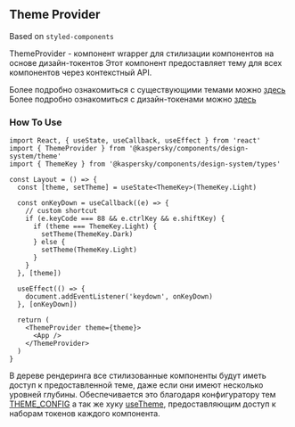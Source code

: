 ## Theme Provider

Based on `styled-components`

ThemeProvider - компонент wrapper для стилизации компонентов на основе дизайн-токентов
Этот компонент предоставляет тему для всех компонентов через контекстный API.

Более подробно ознакомиться с существующими темами можно [здесь]('../theme)
Более подробно ознакомиться с дизайн-токенами можно [здесь]('../tokens)

### How To Use
```
import React, { useState, useCallback, useEffect } from 'react'
import { ThemeProvider } from '@kaspersky/components/design-system/theme'
import { ThemeKey } from '@kaspersky/components/design-system/types'

const Layout = () => {
  const [theme, setTheme] = useState<ThemeKey>(ThemeKey.Light)

  const onKeyDown = useCallback((e) => {
    // custom shortcut
    if (e.keyCode === 88 && e.ctrlKey && e.shiftKey) {
      if (theme === ThemeKey.Light) {
        setTheme(ThemeKey.Dark)
      } else {
        setTheme(ThemeKey.Light)
      }
    }
  }, [theme])

  useEffect(() => {
    document.addEventListener('keydown', onKeyDown)
  }, [onKeyDown])

  return (
    <ThemeProvider theme={theme}>
      <App />
    </ThemeProvider>
  )
}
```

В дереве рендеринга все стилизованные компоненты будут иметь доступ к предоставленной теме, даже если они имеют несколько уровней глубины.
Обеспечивается это благодаря конфигуратору тем [THEME_CONFIG](../../design-system/theme/themes/config.ts)
а так же хуку [useTheme](../../design-system/theme/hooks'), предоставляющим доступ к наборам токенов каждого компонента.